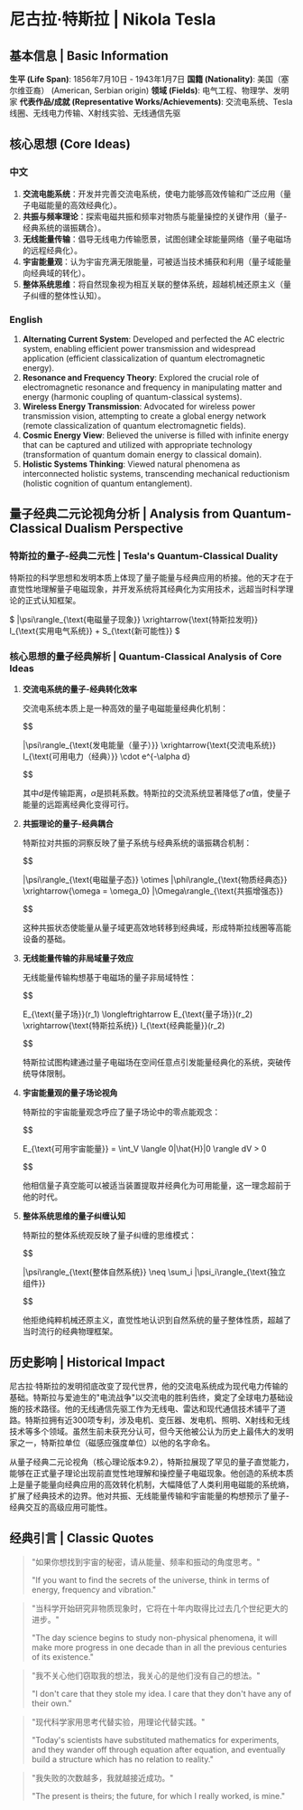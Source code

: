 # 尼古拉·特斯拉 | Nikola Tesla

## 基本信息 | Basic Information

**生平 (Life Span)**: 1856年7月10日 - 1943年1月7日
**国籍 (Nationality)**: 美国（塞尔维亚裔） (American, Serbian origin)
**领域 (Fields)**: 电气工程、物理学、发明家
**代表作品/成就 (Representative Works/Achievements)**: 交流电系统、Tesla线圈、无线电力传输、X射线实验、无线通信先驱

## 核心思想 (Core Ideas)

### 中文
1. **交流电能系统**：开发并完善交流电系统，使电力能够高效传输和广泛应用（量子电磁能量的高效经典化）。
2. **共振与频率理论**：探索电磁共振和频率对物质与能量操控的关键作用（量子-经典系统的谐振耦合）。
3. **无线能量传输**：倡导无线电力传输愿景，试图创建全球能量网络（量子电磁场的远程经典化）。
4. **宇宙能量观**：认为宇宙充满无限能量，可被适当技术捕获和利用（量子域能量向经典域的转化）。
5. **整体系统思维**：将自然现象视为相互关联的整体系统，超越机械还原主义（量子纠缠的整体性认知）。

### English
1. **Alternating Current System**: Developed and perfected the AC electric system, enabling efficient power transmission and widespread application (efficient classicalization of quantum electromagnetic energy).
2. **Resonance and Frequency Theory**: Explored the crucial role of electromagnetic resonance and frequency in manipulating matter and energy (harmonic coupling of quantum-classical systems).
3. **Wireless Energy Transmission**: Advocated for wireless power transmission vision, attempting to create a global energy network (remote classicalization of quantum electromagnetic fields).
4. **Cosmic Energy View**: Believed the universe is filled with infinite energy that can be captured and utilized with appropriate technology (transformation of quantum domain energy to classical domain).
5. **Holistic Systems Thinking**: Viewed natural phenomena as interconnected holistic systems, transcending mechanical reductionism (holistic cognition of quantum entanglement).

## 量子经典二元论视角分析 | Analysis from Quantum-Classical Dualism Perspective

### 特斯拉的量子-经典二元性 | Tesla's Quantum-Classical Duality

特斯拉的科学思想和发明本质上体现了量子能量与经典应用的桥接。他的天才在于直觉性地理解量子电磁现象，并开发系统将其经典化为实用技术，远超当时科学理论的正式认知框架。

$`
|\psi\rangle_{\text{电磁量子现象}} \xrightarrow{\text{特斯拉发明}} I_{\text{实用电气系统}} + S_{\text{新可能性}}
`$

### 核心思想的量子经典解析 | Quantum-Classical Analysis of Core Ideas

1. **交流电系统的量子-经典转化效率**

   交流电系统本质上是一种高效的量子电磁能量经典化机制：

   $$

   
   |\psi\rangle_{\text{发电能量（量子）}} \xrightarrow{\text{交流电系统}} I_{\text{可用电力（经典）}} \cdot e^{-\alpha d}
   
   $$

   其中$`d`$是传输距离，$`\alpha`$是损耗系数。特斯拉的交流系统显著降低了$`\alpha`$值，使量子能量的远距离经典化变得可行。

2. **共振理论的量子-经典耦合**

   特斯拉对共振的洞察反映了量子系统与经典系统的谐振耦合机制：

   $$

   
   |\psi\rangle_{\text{电磁量子态}} \otimes |\phi\rangle_{\text{物质经典态}} \xrightarrow{\omega = \omega_0} |\Omega\rangle_{\text{共振增强态}}
   
   $$

   这种共振状态使能量从量子域更高效地转移到经典域，形成特斯拉线圈等高能设备的基础。

3. **无线能量传输的非局域量子效应**

   无线能量传输构想基于电磁场的量子非局域特性：

   $$

   
   E_{\text{量子场}}(r_1) \longleftrightarrow E_{\text{量子场}}(r_2) \xrightarrow{\text{特斯拉系统}} I_{\text{经典能量}}(r_2)
   
   $$

   特斯拉试图构建通过量子电磁场在空间任意点引发能量经典化的系统，突破传统导体限制。

4. **宇宙能量观的量子场论视角**

   特斯拉的宇宙能量观念呼应了量子场论中的零点能观念：

   $$

   
   E_{\text{可用宇宙能量}} = \int_V \langle 0|\hat{H}|0 \rangle dV > 0
   
   $$

   他相信量子真空能可以被适当装置提取并经典化为可用能量，这一理念超前于他的时代。

5. **整体系统思维的量子纠缠认知**

   特斯拉的整体系统观反映了量子纠缠的思维模式：

   $$

   
   |\psi\rangle_{\text{整体自然系统}} \neq \sum_i |\psi_i\rangle_{\text{独立组件}}
   
   $$

   他拒绝纯粹机械还原主义，直觉性地认识到自然系统的量子整体性质，超越了当时流行的经典物理框架。

## 历史影响 | Historical Impact

尼古拉·特斯拉的发明彻底改变了现代世界，他的交流电系统成为现代电力传输的基础。特斯拉与爱迪生的"电流战争"以交流电的胜利告终，奠定了全球电力基础设施的技术路径。他的无线通信先驱工作为无线电、雷达和现代通信技术铺平了道路。特斯拉拥有近300项专利，涉及电机、变压器、发电机、照明、X射线和无线技术等多个领域。虽然生前未获充分认可，但今天他被公认为历史上最伟大的发明家之一，特斯拉单位（磁感应强度单位）以他的名字命名。

从量子经典二元论视角（核心理论版本9.2），特斯拉展现了罕见的量子直觉能力，能够在正式量子理论出现前直觉性地理解和操控量子电磁现象。他创造的系统本质上是量子能量向经典应用的高效转化机制，大幅降低了人类利用电磁能的系统熵，扩展了经典技术的边界。他对共振、无线能量传输和宇宙能量的构想预示了量子-经典交互的高级应用可能性。

## 经典引言 | Classic Quotes

> "如果你想找到宇宙的秘密，请从能量、频率和振动的角度思考。"
>
> "If you want to find the secrets of the universe, think in terms of energy, frequency and vibration."

> "当科学开始研究非物质现象时，它将在十年内取得比过去几个世纪更大的进步。"
>
> "The day science begins to study non-physical phenomena, it will make more progress in one decade than in all the previous centuries of its existence."

> "我不关心他们窃取我的想法，我关心的是他们没有自己的想法。"
>
> "I don't care that they stole my idea. I care that they don't have any of their own."

> "现代科学家用思考代替实验，用理论代替实践。"
>
> "Today's scientists have substituted mathematics for experiments, and they wander off through equation after equation, and eventually build a structure which has no relation to reality."

> "我失败的次数越多，我就越接近成功。"
>
> "The present is theirs; the future, for which I really worked, is mine."

